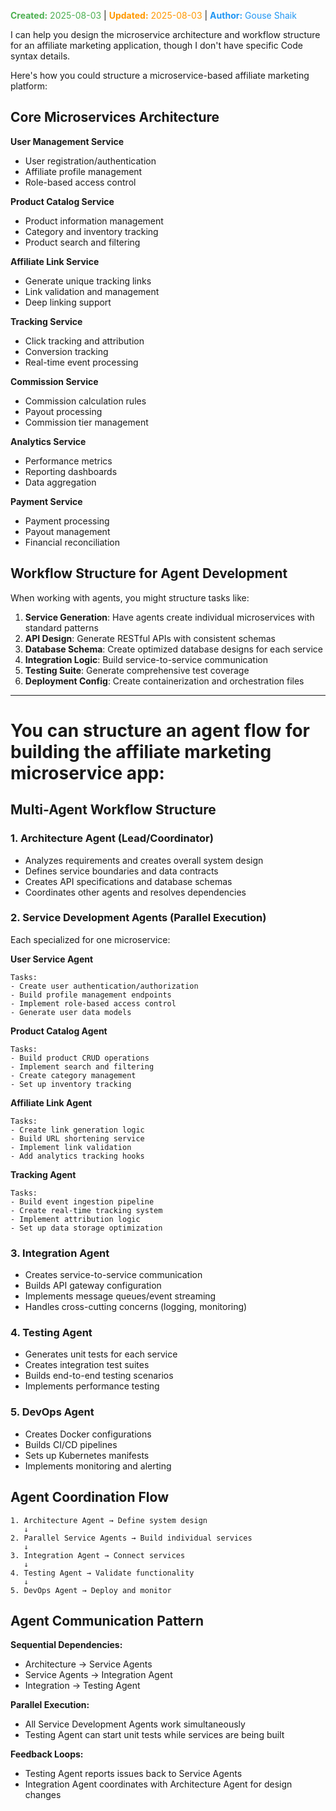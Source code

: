 <span style="color:#4caf50;"><b>Created:</b> 2025-08-03</span> | <span style="color:#ff9800;"><b>Updated:</b> 2025-08-03</span> | <span style="color:#2196f3;"><b>Author:</b> Gouse Shaik</span>

I can help you design the microservice architecture and workflow structure for an affiliate marketing application, though I don't have specific  Code syntax details.

Here's how you could structure a microservice-based affiliate marketing platform:

## Core Microservices Architecture

**User Management Service**

- User registration/authentication
- Affiliate profile management
- Role-based access control

**Product Catalog Service**

- Product information management
- Category and inventory tracking
- Product search and filtering

**Affiliate Link Service**

- Generate unique tracking links
- Link validation and management
- Deep linking support

**Tracking Service**

- Click tracking and attribution
- Conversion tracking
- Real-time event processing

**Commission Service**

- Commission calculation rules
- Payout processing
- Commission tier management

**Analytics Service**

- Performance metrics
- Reporting dashboards
- Data aggregation

**Payment Service**

- Payment processing
- Payout management
- Financial reconciliation

## Workflow Structure for Agent Development

When working with agents, you might structure tasks like:

1. **Service Generation**: Have agents create individual microservices with standard patterns
2. **API Design**: Generate RESTful APIs with consistent schemas
3. **Database Schema**: Create optimized database designs for each service
4. **Integration Logic**: Build service-to-service communication
5. **Testing Suite**: Generate comprehensive test coverage
6. **Deployment Config**: Create containerization and orchestration files
---
# You can structure an agent flow for building the affiliate marketing microservice app:

## Multi-Agent Workflow Structure

### 1. **Architecture Agent** (Lead/Coordinator)

- Analyzes requirements and creates overall system design
- Defines service boundaries and data contracts
- Creates API specifications and database schemas
- Coordinates other agents and resolves dependencies

### 2. **Service Development Agents** (Parallel Execution)

Each specialized for one microservice:

**User Service Agent**

```
Tasks:
- Create user authentication/authorization
- Build profile management endpoints
- Implement role-based access control
- Generate user data models
```

**Product Catalog Agent**

```
Tasks:
- Build product CRUD operations
- Implement search and filtering
- Create category management
- Set up inventory tracking
```

**Affiliate Link Agent**

```
Tasks:
- Create link generation logic
- Build URL shortening service
- Implement link validation
- Add analytics tracking hooks
```

**Tracking Agent**

```
Tasks:
- Build event ingestion pipeline
- Create real-time tracking system
- Implement attribution logic
- Set up data storage optimization
```

### 3. **Integration Agent**

- Creates service-to-service communication
- Builds API gateway configuration
- Implements message queues/event streaming
- Handles cross-cutting concerns (logging, monitoring)

### 4. **Testing Agent**

- Generates unit tests for each service
- Creates integration test suites
- Builds end-to-end testing scenarios
- Implements performance testing

### 5. **DevOps Agent**

- Creates Docker configurations
- Builds CI/CD pipelines
- Sets up Kubernetes manifests
- Implements monitoring and alerting

## Agent Coordination Flow

```
1. Architecture Agent → Define system design
   ↓
2. Parallel Service Agents → Build individual services
   ↓
3. Integration Agent → Connect services
   ↓
4. Testing Agent → Validate functionality
   ↓
5. DevOps Agent → Deploy and monitor
```

## Agent Communication Pattern

**Sequential Dependencies:**

- Architecture → Service Agents
- Service Agents → Integration Agent
- Integration → Testing Agent

**Parallel Execution:**

- All Service Development Agents work simultaneously
- Testing Agent can start unit tests while services are being built

**Feedback Loops:**

- Testing Agent reports issues back to Service Agents
- Integration Agent coordinates with Architecture Agent for design changes

